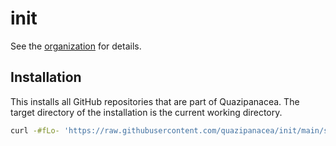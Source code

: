 # init

See the [organization](https://github.com/quazipanacea) for details.

## Installation

This installs all GitHub repositories that are part of Quazipanacea. The target directory of the installation is the current working directory.

```sh
curl -#fLo- 'https://raw.githubusercontent.com/quazipanacea/init/main/scripts/install.sh' | bash
```
